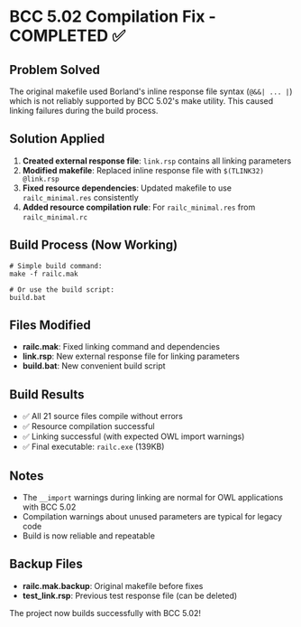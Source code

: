 # BCC 5.02 Compilation Fix - COMPLETED ✅

## Problem Solved
The original makefile used Borland's inline response file syntax (`@&&| ... |`) which is not reliably supported by BCC 5.02's make utility. This caused linking failures during the build process.

## Solution Applied
1. **Created external response file**: `link.rsp` contains all linking parameters
2. **Modified makefile**: Replaced inline response file with `$(TLINK32) @link.rsp`
3. **Fixed resource dependencies**: Updated makefile to use `railc_minimal.res` consistently
4. **Added resource compilation rule**: For `railc_minimal.res` from `railc_minimal.rc`

## Build Process (Now Working)
```batch
# Simple build command:
make -f railc.mak

# Or use the build script:
build.bat
```

## Files Modified
- **railc.mak**: Fixed linking command and dependencies
- **link.rsp**: New external response file for linking parameters
- **build.bat**: New convenient build script

## Build Results
- ✅ All 21 source files compile without errors
- ✅ Resource compilation successful
- ✅ Linking successful (with expected OWL import warnings)
- ✅ Final executable: `railc.exe` (139KB)

## Notes
- The `__import` warnings during linking are normal for OWL applications with BCC 5.02
- Compilation warnings about unused parameters are typical for legacy code
- Build is now reliable and repeatable

## Backup Files
- **railc.mak.backup**: Original makefile before fixes
- **test_link.rsp**: Previous test response file (can be deleted)

The project now builds successfully with BCC 5.02!

